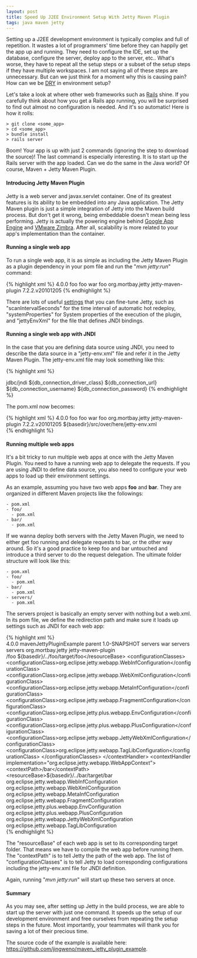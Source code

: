```yaml
---
layout: post
title: Speed Up J2EE Environment Setup With Jetty Maven Plugin
tags: java maven jetty
---
```


Setting up a J2EE development environment is typically complex and full of repetition. It wastes a lot of programmers' time before they can happily get the app up and running. They need to configure the IDE, set up the database, configure the server, deploy app to the server, etc.. What's worse, they have to repeat all the setup steps or a subset of the setup steps if they have multiple workspaces. I am not saying all of these steps are unnecessary. But can we just think for a moment why this is causing pain? How can we be [DRY][2] in environment setup?

Let's take a look at where other web frameworks such as [Rails][7] shine. If you carefully think about how you get a Rails app running, you will be surprised to find out almost no configuration is needed. And it's so automatic! Here is how it rolls:

	> git clone <some_app>
	> cd <some_app>
	> bundle install
	> rails server

Boom! Your app is up with just 2 commands (ignoring the step to download the source)! The last command is especially interesting. It is to start up the Rails server with the app loaded. Can we do the same in the Java world? Of course, Maven + Jetty Maven Plugin.

#### Introducing Jetty Maven Plugin

Jetty is a web server and javax.servlet container. One of its greatest features is its ability to be embedded into any Java application. The Jetty Maven plugin is just a simple integration of Jetty into the Maven build process. But don't get it wrong, being embeddable doesn't mean being less performing. Jetty is actually the powering engine behind [Google App Engine][3] and [VMware Zimbra][4]. After all, scalability is more related to your app's implementation than the container.

#### Running a single web app

To run a single web app, it is as simple as including the Jetty Maven Plugin as a plugin dependency in your pom file and run the "*mvn jetty:run*" command: 

{% highlight xml %}
<project xmlns="http://maven.apache.org/POM/4.0.0" xmlns:xsi="http://www.w3.org/2001/XMLSchema-instance"
xsi:schemaLocation="http://maven.apache.org/POM/4.0.0 http://maven.apache.org/maven-v4_0_0.xsd">
<modelVersion>4.0.0</modelVersion>
<name>foo</name>
<artifactId>foo</artifactId>
<packaging>war</packaging>
<build>
	<finalName>foo</finalName>
	<plugins>
		<plugin>
			<groupId>org.mortbay.jetty</groupId>
			<artifactId>jetty-maven-plugin</artifactId>
			<version>7.2.2.v20101205</version>
		</plugin>
	</plugins>
</build>
</project>
{% endhighlight %}

There are lots of useful [settings][5] that you can fine-tune Jetty, such as "scanIntervalSeconds" for the time interval of automatic hot redeploy, "systemProperties" for System properties of the execution of the plugin, and "jettyEnvXml" for the file that defines JNDI bindings.

#### Running a single web app with JNDI

In the case that you are defining data source using JNDI, you need to describe the data source in a "jetty-env.xml" file and refer it in the Jetty Maven Plugin. The jetty-env.xml file may look something like this:

{% highlight xml %}
<?xml version="1.0"?>
<!DOCTYPE Configure PUBLIC "-//Mort Bay Consulting//DTD Configure//EN" "http://jetty.mortbay.org/configure.dtd">
<Configure class="org.eclipse.jetty.webapp.WebAppContext">
	<New id="jndi" class="org.eclipse.jetty.plus.jndi.Resource">
		<Arg>jdbc/jndi</Arg>
		<Arg>
			<New class="org.apache.commons.dbcp.BasicDataSource">
				<Set name="driverClassName">${db_connection_driver_class}</Set>
				<Set name="url">${db_connection_url}</Set>
				<Set name="username">${db_connection_username}</Set>
				<Set name="password">${db_connection_password}</Set>
			</New>
		</Arg>
	</New>
</Configure>
{% endhighlight %}

The pom.xml now becomes:

{% highlight xml %}
<project xmlns="http://maven.apache.org/POM/4.0.0" xmlns:xsi="http://www.w3.org/2001/XMLSchema-instance"
xsi:schemaLocation="http://maven.apache.org/POM/4.0.0 http://maven.apache.org/maven-v4_0_0.xsd">
<modelVersion>4.0.0</modelVersion>
<name>foo</name>
<artifactId>foo</artifactId>
<packaging>war</packaging>
<build>
	<finalName>foo</finalName>
	<plugins>
		<plugin>
			<groupId>org.mortbay.jetty</groupId>
			<artifactId>jetty-maven-plugin</artifactId>
			<version>7.2.2.v20101205</version>
			<webAppConfig>
				<jettyEnvXml>${basedir}/src/over/here/jetty-env.xml</jettyEnvXml>
			</webAppConfig>		
		</plugin>
	</plugins>
</build>
</project>
{% endhighlight %}

#### Running multiple web apps

It's a bit tricky to run multiple web apps at once with the Jetty Maven Plugin. You need to have a running web app to delegate the requests. If you are using JNDI to define data source, you also need to configure your web apps to load up their environment settings.

As an example, assuming you have two web apps **foo** and **bar**. They are organized in different Maven projects like the followings:

	- pom.xml
	- foo/
	  - pom.xml
	- bar/
	  - pom.xml

If we wanna deploy both servers with the Jetty Maven Plugin, we need to either get foo running and delegate requests to bar, or the other way around. So it's a good practice to keep foo and bar untouched and introduce a third server to do the request delegation. The ultimate folder structure will look like this:

	- pom.xml
	- foo/
	  - pom.xml
	- bar/
	  - pom.xml
	- servers/
	  - pom.xml

The servers project is basically an empty server with nothing but a web.xml. In its pom file, we define the redirection path and make sure it loads up settings such as JNDI for each web app: 

{% highlight xml %}
<project xmlns="http://maven.apache.org/POM/4.0.0" xmlns:xsi="http://www.w3.org/2001/XMLSchema-instance"
xsi:schemaLocation="http://maven.apache.org/POM/4.0.0 http://maven.apache.org/maven-v4_0_0.xsd">	
<modelVersion>4.0.0</modelVersion>
<parent>
	<groupId>mavenJettyPluginExample</groupId>
	<artifactId>parent</artifactId>
	<version>1.0-SNAPSHOT</version>
</parent>
<artifactId>servers</artifactId>
<packaging>war</packaging>
<name>servers</name>
<build>
	<finalName>servers</finalName>
	<plugins>
		<plugin>
			<groupId>org.mortbay.jetty</groupId>
			<artifactId>jetty-maven-plugin</artifactId>
			<configuration>
				<contextHandlers>            
					<contextHandler implementation="org.eclipse.jetty.webapp.WebAppContext">
						<contextPath>/foo</contextPath>
						<resourceBase>${basedir}/../foo/target/foo</resourceBase>
						<configurationClasses>
							<configurationClass>org.eclipse.jetty.webapp.WebInfConfiguration</configurationClass>
							<configurationClass>org.eclipse.jetty.webapp.WebXmlConfiguration</configurationClass>
							<configurationClass>org.eclipse.jetty.webapp.MetaInfConfiguration</configurationClass>
							<configurationClass>org.eclipse.jetty.webapp.FragmentConfiguration</configurationClass>
							<configurationClass>org.eclipse.jetty.plus.webapp.EnvConfiguration</configurationClass>
							<configurationClass>org.eclipse.jetty.plus.webapp.PlusConfiguration</configurationClass>
							<configurationClass>org.eclipse.jetty.webapp.JettyWebXmlConfiguration</configurationClass>
							<configurationClass>org.eclipse.jetty.webapp.TagLibConfiguration</configurationClass>
						</configurationClasses>
					</contextHandler>
					<contextHandler implementation="org.eclipse.jetty.webapp.WebAppContext">
						<contextPath>/bar</contextPath>
						<resourceBase>${basedir}/../bar/target/bar</resourceBase>
						<configurationClasses>
							<configurationClass>org.eclipse.jetty.webapp.WebInfConfiguration</configurationClass>
							<configurationClass>org.eclipse.jetty.webapp.WebXmlConfiguration</configurationClass>
							<configurationClass>org.eclipse.jetty.webapp.MetaInfConfiguration</configurationClass>
							<configurationClass>org.eclipse.jetty.webapp.FragmentConfiguration</configurationClass>
							<configurationClass>org.eclipse.jetty.plus.webapp.EnvConfiguration</configurationClass>
							<configurationClass>org.eclipse.jetty.plus.webapp.PlusConfiguration</configurationClass>
							<configurationClass>org.eclipse.jetty.webapp.JettyWebXmlConfiguration</configurationClass>
							<configurationClass>org.eclipse.jetty.webapp.TagLibConfiguration</configurationClass>
						</configurationClasses>
					</contextHandler>
				</contextHandlers>  
			</configuration>
		</plugin>
	</plugins>
</build>
</project>
{% endhighlight %}

The "resourceBase" of each web app is set to its corresponding target folder. That means we have to compile the web app before running them. The "contextPath" is to tell Jetty the path of the web app. The list of "configurationClasses" is to tell Jetty to load corresponding configurations including the jetty-env.xml file for JNDI definition. 

Again, running "*mvn jetty:run*" will start up these two servers at once. 

#### Summary

As you may see, after setting up Jetty in the build process, we are able to start up the server with just one command. It speeds up the setup of our development environment and free ourselves from repeating the setup steps in the future. Most importantly, your teammates will thank you for saving a lot of their precious time.

The source code of the example is available here: <https://github.com/jingweno/maven_jetty_plugin_example>.


[1]: http://wiki.eclipse.org/Jetty/Feature/Jetty_Maven_Plugin
[2]: http://en.wikipedia.org/wiki/Don%27t_repeat_yourself
[3]: http://code.google.com/appengine
[4]: http://www.zimbra.com
[5]: http://wiki.eclipse.org/Jetty/Feature/Jetty_Maven_Plugin
[6]: http://download.eclipse.org/jetty/stable-7/apidocs/org/eclipse/jetty/server/handler/ContextHandler.html
[7]: http://rubyonrails.org